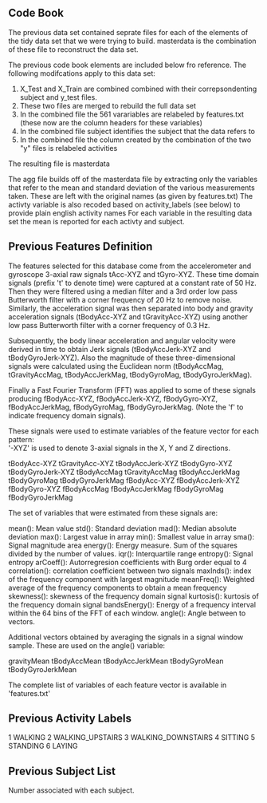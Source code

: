 ## Code Book 
The previous data set contained seprate files for each of the elements of the tidy data set that we were trying to build. 
masterdata is the combination of these file to reconstruct the data set. 
 
 The previous code book elements are included below fro reference. The following modifcations apply to this data set: 
 1) X_Test and X_Train are combined combined with their correpsondenting subject and y_test files. 
 2) These two files are merged to rebuild the full data set
 3) In the combined file the 561 varariables are relabeled by features.txt (these now are the column headers for these variables)
 4) In the combined file subject identifies the subject that the data refers to 
 5) In the combined file the column created by the combination of the two "y" files is relabeled activities
 
 The resulting file is masterdata 
 
 The agg file builds off of the masterdata file by extracting only the variables that refer to the mean and standard deviation of the various measurements taken. These are left with the original names (as given by features.txt)
 The activty variable is also recoded based on activity_labels (see below) to provide plain english activity names 
 For each variable in the resulting data set the mean is reported for each activty and subject. 
 
 

## Previous Features Definition 
The features selected for this database come from the accelerometer and gyroscope 3-axial raw signals tAcc-XYZ and tGyro-XYZ. These time domain signals (prefix 't' to denote time) were captured at a constant rate of 50 Hz. Then they were filtered using a median filter and a 3rd order low pass Butterworth filter with a corner frequency of 20 Hz to remove noise. Similarly, the acceleration signal was then separated into body and gravity acceleration signals (tBodyAcc-XYZ and tGravityAcc-XYZ) using another low pass Butterworth filter with a corner frequency of 0.3 Hz. 

Subsequently, the body linear acceleration and angular velocity were derived in time to obtain Jerk signals (tBodyAccJerk-XYZ and tBodyGyroJerk-XYZ). Also the magnitude of these three-dimensional signals were calculated using the Euclidean norm (tBodyAccMag, tGravityAccMag, tBodyAccJerkMag, tBodyGyroMag, tBodyGyroJerkMag). 

Finally a Fast Fourier Transform (FFT) was applied to some of these signals producing fBodyAcc-XYZ, fBodyAccJerk-XYZ, fBodyGyro-XYZ, fBodyAccJerkMag, fBodyGyroMag, fBodyGyroJerkMag. (Note the 'f' to indicate frequency domain signals). 

These signals were used to estimate variables of the feature vector for each pattern:  
'-XYZ' is used to denote 3-axial signals in the X, Y and Z directions.

tBodyAcc-XYZ
tGravityAcc-XYZ
tBodyAccJerk-XYZ
tBodyGyro-XYZ
tBodyGyroJerk-XYZ
tBodyAccMag
tGravityAccMag
tBodyAccJerkMag
tBodyGyroMag
tBodyGyroJerkMag
fBodyAcc-XYZ
fBodyAccJerk-XYZ
fBodyGyro-XYZ
fBodyAccMag
fBodyAccJerkMag
fBodyGyroMag
fBodyGyroJerkMag

The set of variables that were estimated from these signals are: 

mean(): Mean value
std(): Standard deviation
mad(): Median absolute deviation 
max(): Largest value in array
min(): Smallest value in array
sma(): Signal magnitude area
energy(): Energy measure. Sum of the squares divided by the number of values. 
iqr(): Interquartile range 
entropy(): Signal entropy
arCoeff(): Autorregresion coefficients with Burg order equal to 4
correlation(): correlation coefficient between two signals
maxInds(): index of the frequency component with largest magnitude
meanFreq(): Weighted average of the frequency components to obtain a mean frequency
skewness(): skewness of the frequency domain signal 
kurtosis(): kurtosis of the frequency domain signal 
bandsEnergy(): Energy of a frequency interval within the 64 bins of the FFT of each window.
angle(): Angle between to vectors.

Additional vectors obtained by averaging the signals in a signal window sample. These are used on the angle() variable:

gravityMean
tBodyAccMean
tBodyAccJerkMean
tBodyGyroMean
tBodyGyroJerkMean

The complete list of variables of each feature vector is available in 'features.txt'

## Previous Activity Labels
1 WALKING
2 WALKING_UPSTAIRS
3 WALKING_DOWNSTAIRS
4 SITTING
5 STANDING
6 LAYING

## Previous Subject List 
Number associated with each subject. 

